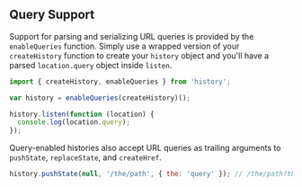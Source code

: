 ## Query Support

Support for parsing and serializing URL queries is provided by the `enableQueries` function. Simply use a wrapped version of your `createHistory` function to create your `history` object and you'll have a parsed `location.query` object inside `listen`.

```js
import { createHistory, enableQueries } from 'history';

var history = enableQueries(createHistory)();

history.listen(function (location) {
  console.log(location.query);
});
```

Query-enabled histories also accept URL queries as trailing arguments to `pushState`, `replaceState`, and `createHref`.

```js
history.pushState(null, '/the/path', { the: 'query' }); // /the/path?the=query
```
